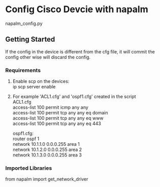 # Config Cisco Devcie with napalm
napalm_config.py

## Getting Started
If the config in the device is different from the cfg file, it will commit the config other wise will discard the config.

### Requirements
1. Enable scp on the devices:<br/>
   ip scp server enable<br/>
2. For example 'ACL1.cfg' and 'ospf1.cfg' created in the script<br/>
   ACL1.cfg<br/>
   access-list 100 permit icmp any any<br/>
   access-list 100 permit tcp any any eq domain<br/>
   access-list 100 permit tcp any any eq www<br/>
   access-list 100 permit tcp any any eq 443<br/>

   ospf1.cfg:<br/>
   router ospf 1<br/>
     network 10.1.1.0 0.0.0.255 area 1<br/>
     network 10.1.2.0 0.0.0.255 area 2<br/>
     network 10.1.3.0 0.0.0.255 area 3<br/>

### Imported Libraries
from napalm import get_network_driver<br/>
